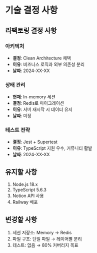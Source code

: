 # 기술 결정 사항

## 리팩토링 결정 사항

### 아키텍처
- **결정**: Clean Architecture 채택
- **이유**: 비즈니스 로직과 외부 의존성 분리
- **날짜**: 2024-XX-XX

### 상태 관리
- **현재**: In-memory 세션
- **결정**: Redis로 마이그레이션
- **이유**: 서버 재시작 시 데이터 유지
- **날짜**: 미정

### 테스트 전략
- **결정**: Jest + Supertest
- **이유**: TypeScript 지원 우수, 커뮤니티 활발
- **날짜**: 2024-XX-XX

## 유지할 사항
1. Node.js 18.x
2. TypeScript 5.6.3
3. Notion API 사용
4. Railway 배포

## 변경할 사항
1. 세션 저장소: Memory → Redis
2. 파일 구조: 단일 파일 → 레이어별 분리
3. 테스트: 없음 → 80% 커버리지 목표